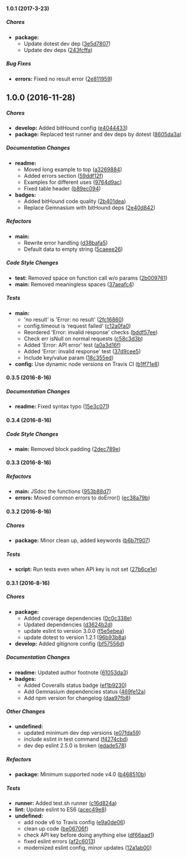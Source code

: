 #### 1.0.1 (2017-3-23)

##### Chores

* **package:**
  * Update dotest dev dep ([3e5d7807](https://github.com/fvdm/nodejs-overheid.io/commit/3e5d780725f7f2aa78a3de31ef99813a58d70d5e))
  * Update dev deps ([243fcffa](https://github.com/fvdm/nodejs-overheid.io/commit/243fcffae902044665dfdad127b58e2730a36213))

##### Bug Fixes

* **errors:** Fixed no result error ([2e811959](https://github.com/fvdm/nodejs-overheid.io/commit/2e811959a212403bbc217fc57891c00600467631))

## 1.0.0 (2016-11-28)

##### Chores

* **develop:** Added bitHound config ([e4044433](https://github.com/fvdm/nodejs-overheid.io/commit/e4044433a6b7b65de7322b6e6c25801c425d6acb))
* **package:** Replaced test runner and dev deps by dotest ([8605da3a](https://github.com/fvdm/nodejs-overheid.io/commit/8605da3a3468bfd5aae59d5383e7425bd6ff4f16))

##### Documentation Changes

* **readme:**
  * Moved long example to top ([a3269884](https://github.com/fvdm/nodejs-overheid.io/commit/a32698841874a8f635ad059019b4be201bf321e6))
  * Added errors section ([59ddf12f](https://github.com/fvdm/nodejs-overheid.io/commit/59ddf12f0a0238c0c1843db7fc40d3069a01c011))
  * Examples for different uses ([9764d9ac](https://github.com/fvdm/nodejs-overheid.io/commit/9764d9ac06f2f39f2a4992c1026dba5b569ee602))
  * Fixed table header ([b89ec094](https://github.com/fvdm/nodejs-overheid.io/commit/b89ec0940383a12d47be48d2429b6a6e20cfc140))
* **badges:**
  * Added bitHound code quality ([2b401dea](https://github.com/fvdm/nodejs-overheid.io/commit/2b401deac13b060ae057876a99982e769418b388))
  * Replace Gemnasium with bitHound deps ([2e40d842](https://github.com/fvdm/nodejs-overheid.io/commit/2e40d8426b229467d9359c0b55f878d7c8eb1dee))

##### Refactors

* **main:**
  * Rewrite error handling ([d38bafa5](https://github.com/fvdm/nodejs-overheid.io/commit/d38bafa5059727d9e438b906aaf73738f64f463f))
  * Default data to empty string ([5caeee26](https://github.com/fvdm/nodejs-overheid.io/commit/5caeee26ba14cdcdd268ff9d851bf511af82000a))

##### Code Style Changes

* **test:** Removed space on function call w/o params ([2b009761](https://github.com/fvdm/nodejs-overheid.io/commit/2b009761bdf479754ded66cb620351114326b3c2))
* **main:** Removed meaningless spaces ([37aeafc4](https://github.com/fvdm/nodejs-overheid.io/commit/37aeafc49746b753f2b4c4cf2dd44f29e058de52))

##### Tests

* **main:**
  * 'no result' is 'Error: no result' ([2fc16860](https://github.com/fvdm/nodejs-overheid.io/commit/2fc16860e1555da5d969a7f44ccaeff8f8b4fe73))
  * config.timeout is ‘request failed’ ([c12a0fa0](https://github.com/fvdm/nodejs-overheid.io/commit/c12a0fa04a3b0e0c2094f8544940f6fe9ccb1e74))
  * Reordered 'Error: invalid response' checks ([bddf57ee](https://github.com/fvdm/nodejs-overheid.io/commit/bddf57ee30ae5cb4febe89e4bf5ef650310a7f2a))
  * Check err isNull on normal requests ([c58c3d3b](https://github.com/fvdm/nodejs-overheid.io/commit/c58c3d3b89068e26d625e8d2fee4b6571a7ec104))
  * Added 'Error: API error' test ([a0a3d16f](https://github.com/fvdm/nodejs-overheid.io/commit/a0a3d16fdfc6b9b41594731d44c3a2ab686451ec))
  * Added 'Error: invalid response' test ([37d9cee5](https://github.com/fvdm/nodejs-overheid.io/commit/37d9cee58c57f14269bc1c24c5deec8fedd0c005))
  * Include key/value param ([18c355ed](https://github.com/fvdm/nodejs-overheid.io/commit/18c355ed56418f0c84ea906de6abf4d72ae0ae6b))
* **config:** Use dynamic node versions on Travis CI ([b1ff71e8](https://github.com/fvdm/nodejs-overheid.io/commit/b1ff71e8bcb74c179ffe393747d231a20fa8b75b))

#### 0.3.5 (2016-8-16)

##### Documentation Changes

* **readme:** Fixed syntax typo ([15e3c071](https://github.com/fvdm/nodejs-overheid.io/commit/15e3c071b60b93015de9f9fa1d1a5c23fa2479d7))

#### 0.3.4 (2016-8-16)

##### Code Style Changes

* **main:** Removed block padding ([2dec789e](https://github.com/fvdm/nodejs-overheid.io/commit/2dec789e1813b13060b35a695b297b9c42fee8d6))

#### 0.3.3 (2016-8-16)

##### Refactors

* **main:** JSdoc the functions ([953b88d7](https://github.com/fvdm/nodejs-overheid.io/commit/953b88d728d4855077741ae76ff2e490794077f8))
* **errors:** Moved common errors to doError() ([ec38a79b](https://github.com/fvdm/nodejs-overheid.io/commit/ec38a79b0f012593aad575c8b794b1f0c888e06d))

#### 0.3.2 (2016-8-16)

##### Chores

* **package:** Minor clean up, added keywords ([b6b7f907](https://github.com/fvdm/nodejs-overheid.io/commit/b6b7f907cec462fd6abb57a47622ad49f3ec32c6))

##### Tests

* **script:** Run tests even when API key is not set ([27b6ce1e](https://github.com/fvdm/nodejs-overheid.io/commit/27b6ce1e68c89172e2b2443cb76b8e6ea3464c4b))

#### 0.3.1 (2016-8-16)

##### Chores

* **package:**
  * Added coverage dependencies ([0c0c338e](https://github.com/fvdm/nodejs-overheid.io/commit/0c0c338ec32048e3855125caeca272e309487209))
  * Updated dependencies ([d3624b2d](https://github.com/fvdm/nodejs-overheid.io/commit/d3624b2d299674f8da10360d3450e27e49b65d04))
  * update eslint to version 3.0.0 ([f5e5ebea](https://github.com/fvdm/nodejs-overheid.io/commit/f5e5ebea781b92285e57bd3325b0ce450004d944))
  * update dotest to version 1.2.1 ([96b93b8a](https://github.com/fvdm/nodejs-overheid.io/commit/96b93b8a7ee168335dc5417eb50e04f64fb11293))
* **develop:** Added gitignore config ([bf57556d](https://github.com/fvdm/nodejs-overheid.io/commit/bf57556d4a4acf90c57adf38930b3c7b53787aae))

##### Documentation Changes

* **readme:** Updated author footnote ([61053da3](https://github.com/fvdm/nodejs-overheid.io/commit/61053da3d7d0d16a11473e08a27f88707393472d))
* **badges:**
  * Added Coveralls status badge ([ef1b9230](https://github.com/fvdm/nodejs-overheid.io/commit/ef1b92300c11c078b361992cc9542fe843740833))
  * Add Gemnasium dependencies status ([469fe12a](https://github.com/fvdm/nodejs-overheid.io/commit/469fe12a20164755b5b1efb6fd845a072a7e9dee))
  * Add npm version for changelog ([daa97fb8](https://github.com/fvdm/nodejs-overheid.io/commit/daa97fb8d1544f6642f8cb70969887aa22ab3e6e))

##### Other Changes

* **undefined:**
  * updated minimum dev dep versions ([e07fda59](https://github.com/fvdm/nodejs-overheid.io/commit/e07fda59dc11a0721668310e18b6634a99f41f82))
  * include eslint in test command ([f4274cbd](https://github.com/fvdm/nodejs-overheid.io/commit/f4274cbd1a316f87d0d09b44972e049785164ac9))
  * dev dep eslint 2.5.0 is broken ([edade578](https://github.com/fvdm/nodejs-overheid.io/commit/edade578709a637d03b5dc0f454d97d62a0554e4))

##### Refactors

* **package:** Minimum supported node v4.0 ([b468510b](https://github.com/fvdm/nodejs-overheid.io/commit/b468510bc40a62df6c780423db3141cc642c1be6))

##### Tests

* **runner:** Added test.sh runner ([c16d824a](https://github.com/fvdm/nodejs-overheid.io/commit/c16d824aee5b21a8ee2c4a75e1e70ad5f1425d86))
* **lint:** Update eslint to ES6 ([acec49e8](https://github.com/fvdm/nodejs-overheid.io/commit/acec49e8ec208e9ea61e2aa860f7dd2636350335))
* **undefined:**
  * add node v6 to Travis config ([e9a0de06](https://github.com/fvdm/nodejs-overheid.io/commit/e9a0de06b024e42f744f2b1e2224679a61c2d548))
  * clean up code ([be06706f](https://github.com/fvdm/nodejs-overheid.io/commit/be06706f32da5eb61870e9fd22a7e6229f3072bd))
  * check API key before doing anything else ([df66aad1](https://github.com/fvdm/nodejs-overheid.io/commit/df66aad15440a12bddf1215a35511fbfc1937bdb))
  * fixed eslint errors ([af2c6013](https://github.com/fvdm/nodejs-overheid.io/commit/af2c601330a2080a67a5ff2b80c3e6974c67ee9d))
  * modernized eslint config, minor updates ([12a1ab00](https://github.com/fvdm/nodejs-overheid.io/commit/12a1ab008df7bc37d46eb76a9485428acac3cbad))

